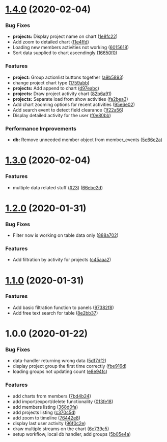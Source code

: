 # [1.4.0](https://github.com/ahmadalfy/gitlab-explorer/compare/v1.3.0...v1.4.0) (2020-02-04)


### Bug Fixes

* **projects:** Display project name on chart ([1e8fc22](https://github.com/ahmadalfy/gitlab-explorer/commit/1e8fc22531e8ed7e54a062d20cc3c68857345a45))
* Add zoom to detailed chart ([f1e4ffd](https://github.com/ahmadalfy/gitlab-explorer/commit/f1e4ffda97a95f43aa340e5548650967d596b96a))
* Loading new members activities not working ([6015618](https://github.com/ahmadalfy/gitlab-explorer/commit/60156186fc7a0d3a8559f371c8af812fbecb5d92))
* Sort data supplied to chart ascendingly ([16650f0](https://github.com/ahmadalfy/gitlab-explorer/commit/16650f0c0b3a150a20d457af501b8facb93eba1e))


### Features

* **project:** Group actionlist buttons together ([a9b5893](https://github.com/ahmadalfy/gitlab-explorer/commit/a9b58939f7df080085b6b2313ce457ffacdf934a))
* change project chart type ([1759abb](https://github.com/ahmadalfy/gitlab-explorer/commit/1759abbc09b60d277e4100c42f722a1881f79f7b))
* **projects:** Add append to chart ([d97eabc](https://github.com/ahmadalfy/gitlab-explorer/commit/d97eabc30df180aa6ed85a2c4fc9fee7e6a66eb8))
* **projects:** Draw project activity chart ([82b6a91](https://github.com/ahmadalfy/gitlab-explorer/commit/82b6a9184983932c4d0874739f4c200d628a998a))
* **projects:** Separate load from show activities ([fa2bea3](https://github.com/ahmadalfy/gitlab-explorer/commit/fa2bea37f0d631198e39f7494ec86579ef1778bb))
* Add chart zooming options for recent activities ([95e6e02](https://github.com/ahmadalfy/gitlab-explorer/commit/95e6e02ff1b4e4f554fae46ce5745e1d3a717cae))
* Add search event to detect field clearance ([1f22a56](https://github.com/ahmadalfy/gitlab-explorer/commit/1f22a56356ea5bcb0e995b5660a4d754e0cd909a))
* Display detailed activity for the user ([f0e80bb](https://github.com/ahmadalfy/gitlab-explorer/commit/f0e80bbcbd21789c4f3e57220c1bd1e5e3bedd9b))


### Performance Improvements

* **db:** Remove unneeded member object from member_events ([5e66e2a](https://github.com/ahmadalfy/gitlab-explorer/commit/5e66e2aba441924fb4b48eabc8b50f990a0739b2))

# [1.3.0](https://github.com/ahmadalfy/gitlab-explorer/compare/v1.2.0...v1.3.0) (2020-02-04)


### Features

* multiple data related stuff ([#23](https://github.com/ahmadalfy/gitlab-explorer/issues/23)) ([66ebe2d](https://github.com/ahmadalfy/gitlab-explorer/commit/66ebe2d3e8ef0672f34ac8d5f68b086fcceb2404))

# [1.2.0](https://github.com/ahmadalfy/gitlab-explorer/compare/v1.1.0...v1.2.0) (2020-01-31)


### Bug Fixes

* Filter now is working on table data only ([888a702](https://github.com/ahmadalfy/gitlab-explorer/commit/888a702eccbd433051a5ac4f894398035178356f))


### Features

* Add filtration by activity for projects ([c45aaa2](https://github.com/ahmadalfy/gitlab-explorer/commit/c45aaa27f6fdbcf3b528bd26f07a1f0432573ada))

# [1.1.0](https://github.com/ahmadalfy/gitlab-explorer/compare/v1.0.0...v1.1.0) (2020-01-31)


### Features

* Add basic filtration function to panels ([97382f8](https://github.com/ahmadalfy/gitlab-explorer/commit/97382f8ed7506d381ececc6fdafbbff67a723175))
* Add free text search for table ([8e2bb37](https://github.com/ahmadalfy/gitlab-explorer/commit/8e2bb37867e827587c2730d97ba6319246e3d7f1))

# 1.0.0 (2020-01-22)


### Bug Fixes

* data-handler returning wrong data ([5df7df2](https://github.com/ahmadalfy/gitlab-explorer/commit/5df7df24332060a0343cbd2f3136d465f9f936a3))
* display project group the first time correctly ([fbe916d](https://github.com/ahmadalfy/gitlab-explorer/commit/fbe916d559a30f9c4bfac2f89746fe52a1cd4332))
* loading groups not updating count ([e8e94fc](https://github.com/ahmadalfy/gitlab-explorer/commit/e8e94fcabb64f1e3d15aa1e298714682ca720512))


### Features

* add charts from members ([7bd4b24](https://github.com/ahmadalfy/gitlab-explorer/commit/7bd4b244bed0f696c5981d0291e787cd29be0db2))
* add import/export/delete functionality ([013fe18](https://github.com/ahmadalfy/gitlab-explorer/commit/013fe183a3c5425acb21cbe3dbec65f37b986926))
* add members listing ([368d0fa](https://github.com/ahmadalfy/gitlab-explorer/commit/368d0fa1749984bf55d24fbd1e9edd4ae6ef40ef))
* add projects listing ([c370c5d](https://github.com/ahmadalfy/gitlab-explorer/commit/c370c5dcd9677a276b7e53afeb62d03ba709b9a3))
* add zoom to timeline ([76442e8](https://github.com/ahmadalfy/gitlab-explorer/commit/76442e83ef11731a074f4834ac332b5534452d5f))
* display last user activity ([96f0c2e](https://github.com/ahmadalfy/gitlab-explorer/commit/96f0c2e578ea3e86572fbad36373d0fc3ac51f9a))
* draw multiple streams on the chart ([6c739c5](https://github.com/ahmadalfy/gitlab-explorer/commit/6c739c5b360da90bec6cae30718cad68bc257e65))
* setup workflow, local db handler, add groups ([5b05e4a](https://github.com/ahmadalfy/gitlab-explorer/commit/5b05e4a284dcf7c45b670ff2b35285a3c34720f5))

